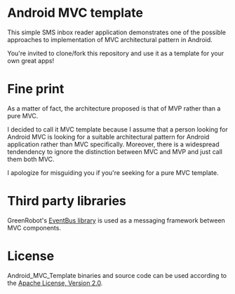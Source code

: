 # Android MVC template

This simple SMS inbox reader application demonstrates one of the possible approaches to implementation of MVC architectural pattern in Android.

You're invited to clone/fork this repository and use it as a template for your own great apps!

# Fine print

As a matter of fact, the architecture proposed is that of MVP rather than a pure MVC. 

I decided to call it MVC template because I assume that a person looking for Android MVC is looking for a suitable architectural pattern for Android application rather than MVC specifically. Moreover, there is a widespread tendendency to ignore the distinction between MVC and MVP and just call them both MVC.

I apologize for misguiding you if you're seeking for a pure MVC template.

# Third party libraries

GreenRobot's [EventBus library](https://github.com/greenrobot/EventBus) is used as a messaging framework between MVC components.

# License

Android_MVC_Template binaries and source code can be used according to the [Apache License, Version 2.0](http://www.apache.org/licenses/LICENSE-2.0).
